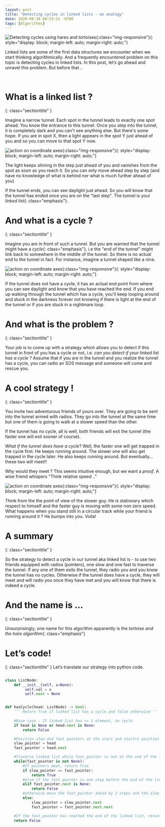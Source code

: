 ```yaml
---
layout: post
title: "Detecting cycles in linked lists - an analogy"
date: 2020-09-30 08:53:21 -0700
tags: [Algorithms]
---
```


![Detecting cycles using hares and tortoises](/assets/tortoise_hare.png){:class="img-responsive"}{: style="display: block; margin-left: auto; margin-right: auto;"} 



Linked lists are some of the first data structures we encounter when we start thinking algorithmically. And a frequently encountered problem on this topic is detecting cycles in linked lists. In this post, let’s go ahead and unravel this problem. But before that ..


&nbsp;


# What is a linked list ?
{: class="sectiontitle" }


Imagine a narrow tunnel. Each spot in the tunnel leads to exactly one spot ahead. You know the entrance to this tunnel.  Once you step into the tunnel, it is completely dark and you can't see anything else. But there's some hope. If you are in spot X, then a light appears in the spot Y just ahead of you and so you can move to that spot Y now.


![action on coordinate axes](/assets/step_ahead.png){:class="img-responsive"}{: style="display: block; margin-left: auto; margin-right: auto;"} 



The light keeps shining in the step just ahead of you and vanishes from the spot as soon as you reach it. So you can only move ahead step by step (and have no knowledge of what is behind nor what is much further ahead of you)

If the tunnel ends, you can see daylight just ahead. So you will know that the tunnel has ended once you are on the "last step". The tunnel is your *linked list*{: class="emphasis"}.



# And what is a cycle ?
{: class="sectiontitle" }

Imagine you are in front of such a tunnel. But you are warned that the tunnel might have a *cycle*{: class="emphasis"}, i.e the "end of the tunnel" might link back to somewhere in the middle of the tunnel. So there is no actual end to the tunnel in fact. For instance, imagine a tunnel shaped like a nine.


![action on coordinate axes](/assets/tunnel_with_cycle.png){:class="img-responsive"}{: style="display: block; margin-left: auto; margin-right: auto;"} 


If the tunnel does not have a cycle, it has an actual end point from where you can see daylight and know that you have reached the end. If you end up walking through the tunnel which has a cycle, you'll keep looping around and stuck in the darkness forever not knowing if there is light at the end of the tunnel or if you are stuck in a nightmare loop.


# And what is the problem ?
{: class="sectiontitle" }

Your job is to come up with a strategy which allows you to detect if this tunnel in front of you has a cycle or not, i.e. *can you detect if your linked list has a cycle* ? Assume that if you are in the tunnel and you realize the tunnel has a cycle, you can radio an SOS message and someone will come and rescue you.



# A cool strategy !
{: class="sectiontitle" }

You invite two adventurous friends of yours over. They are going to be sent into the tunnel armed with radios.  They go into the tunnel at the same time but one of them is going to walk at a slower speed than the other. 


If the tunnel has no cycle, all is well, both friends will exit the tunnel (the faster one will exit sooner of course). 



*What if the tunnel does have a cycle*? Well, the faster one will get trapped in the cycle first. He keeps running around. The slower one will also get trapped in the cycle later. He also keeps running around. But eventually... these two will meet!!



Why would they meet ? This seems intuitive enough, but we want a *proof*. A wise friend whispers "Think relative speed .." 



![action on coordinate axes](/assets/bulb.png){:class="img-responsive"}{: style="display: block; margin-left: auto; margin-right: auto;"} 



Think from the the point of view of the slower guy. He is stationary which respect to himself and the faster guy is moving with some non zero speed. What happens when you stand still in a circular track while your friend is running around it ? He bumps into you. Voila!


# A summary
{: class="sectiontitle" }


So the strategy to detect a cycle in our tunnel aka linked list is - to use two friends equipped with radios (pointers), one slow and one fast to traverse the tunnel. If any one of them  exits the tunnel, they radio you and you know the tunnel has no cycles.  Otherwise if the tunnel does have a cycle, they will meet and will radio you once they have met and you will know that there is indeed a cycle.



# And the name is ...
{: class="sectiontitle" }

Unsurprisingly, one name for this algorithm apparently is the *tortoise and the hare algorithm*{: class="emphasis"}


# Let’s code!
{: class="sectiontitle" }
Let’s translate our strategy into python code.

~~~ python

class ListNode:
    def __init__(self, x=None):
         self.val = x
         self.next = None


def hasCycle(head: ListNode) -> bool:
    ''' Return True if linked list has a cycle and false otherwise'''
    
    #Base case : If linked list has <= 1 element, no cycle
    if head is None or head.next is None:
        return False

    #Position slow and fast pointers at the start and start+1 position
    slow_pointer = head
    fast_pointer = head.next

    #Traverse linked list while fast_pointer is not at the end of the linked list
    while(fast_pointer is not None):
        #If pointers meet, return True
        if slow_pointer == fast_pointer:
            return True
        #else if the fast pointer is one step before the end of the linked list, return False
        elif fast_pointer.next is None:
            return False
        #otherwise move the fast_pointer ahead by 2 steps and the slow_pointer by one
        else:
            slow_pointer = slow_pointer.next
            fast_pointer = fast_pointer.next.next

    #If the fast_pointer has reached the end of the linked list, return False
    return False

~~~

 
  


